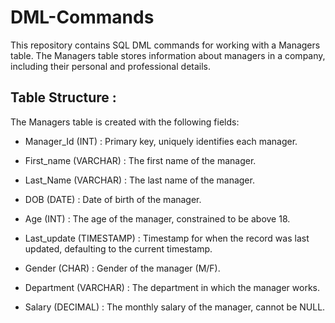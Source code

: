 # DML-Commands

This repository contains SQL DML commands for working with a Managers table. The Managers table stores information about managers in a company, including their personal and professional details.

## Table Structure :

The Managers table is created with the following fields: 

* Manager_Id (INT) :  Primary key, uniquely identifies each manager.

* First_name (VARCHAR) :  The first name of the manager.

* Last_Name (VARCHAR) :  The last name of the manager.

* DOB (DATE) :  Date of birth of the manager.

* Age (INT) :  The age of the manager, constrained to be above 18.

* Last_update (TIMESTAMP) :  Timestamp for when the record was last updated, defaulting to the current timestamp.

* Gender (CHAR) :  Gender of the manager (M/F).

* Department (VARCHAR) :  The department in which the manager works.

* Salary (DECIMAL) :  The monthly salary of the manager, cannot be NULL.


